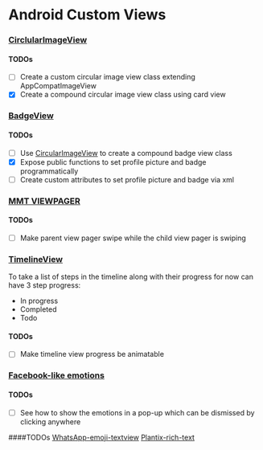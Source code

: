 # Android Custom Views

### [CirclularImageView](/app/src/main/java/com/sanket/androidcustomviews/circular_image_view)
#### TODOs
- [ ] Create a custom circular image view class extending AppCompatImageView
- [x] Create a compound circular image view class using card view

### [BadgeView](/app/src/main/java/com/sanket/androidcustomviews/badge_view)
#### TODOs
- [ ] Use [CircularImageView](/app/src/main/java/com/sanket/androidcustomviews/circular_image_view) to create a compound badge view class
- [x] Expose public functions to set profile picture and badge programmatically
- [ ] Create custom attributes to set profile picture and badge via xml

### [MMT VIEWPAGER](/app/src/main/java/com/sanket/androidcustomviews/mmt_view_pager)
#### TODOs
- [ ] Make parent view pager swipe while the child view pager is swiping

### [TimelineView](/app/src/main/java/com/sanket/androidcustomviews/timeline_view)
To take a list of steps in the timeline along with their progress for now can have 3 step progress:
- In progress
- Completed
- Todo
#### TODOs
- [ ] Make timeline view progress be animatable

### [Facebook-like emotions](/app/src/main/java/com/sanket/androidcustomviews/facebook_like_emotions)
#### TODOs
- [ ] See how to show the emotions in a pop-up which can be dismissed by clicking anywhere


####TODOs
[WhatsApp-emoji-textview](/app/src/main/java/com/sanket/androidcustomviews/whatsapp_emoji_textview)
[Plantix-rich-text](/app/src/main/java/com/sanket/androidcustomviews/plantix_rich_text)